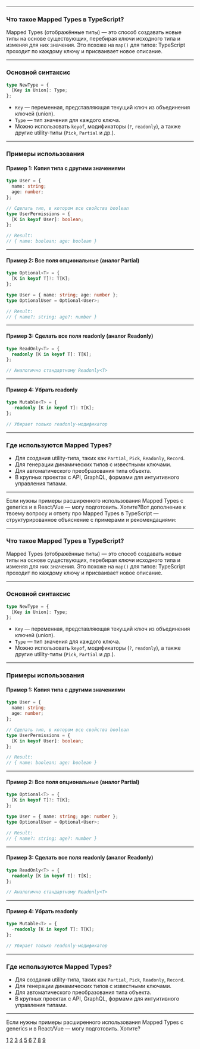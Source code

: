 
---

### Что такое Mapped Types в TypeScript?

Mapped Types (отображённые типы) — это способ создавать новые типы на основе существующих, перебирая ключи исходного типа и изменяя для них значения. Это похоже на `map()` для типов: TypeScript проходит по каждому ключу и присваивает новое описание.

---

### Основной синтаксис

```typescript
type NewType = {
  [Key in Union]: Type;
};
```

- `Key` — переменная, представляющая текущий ключ из объединения ключей (union).
- `Type` — тип значения для каждого ключа.
- Можно использовать `keyof`, модификаторы (`?`, `readonly`), а также другие utility-типы (`Pick`, `Partial` и др.).

---

### Примеры использования

#### Пример 1: Копия типа с другими значениями

```typescript
type User = {
  name: string;
  age: number;
};

// Сделать тип, в котором все свойства boolean
type UserPermissions = {
  [K in keyof User]: boolean;
};

// Result:
// { name: boolean; age: boolean }
```

---

#### Пример 2: Все поля опциональные (аналог Partial<T>)

```typescript
type Optional<T> = {
  [K in keyof T]?: T[K];
};

type User = { name: string; age: number };
type OptionalUser = Optional<User>;

// Result:
// { name?: string; age?: number }
```

---

#### Пример 3: Сделать все поля readonly (аналог Readonly<T>)

```typescript
type ReadOnly<T> = {
  readonly [K in keyof T]: T[K];
};

// Аналогично стандартному Readonly<T>
```

---

#### Пример 4: Убрать readonly

```typescript
type Mutable<T> = {
  -readonly [K in keyof T]: T[K];
};

// Убирает только readonly-модификатор
```

---

### Где используются Mapped Types?

- Для создания utility-типа, таких как `Partial`, `Pick`, `Readonly`, `Record`.
- Для генерации динамических типов с известными ключами.
- Для автоматического преобразования типа объекта.
- В крупных проектах с API, GraphQL, формами для интуитивного управления типами.

---

Если нужны примеры расширенного использования Mapped Types с generics и в React/Vue — могу подготовить. Хотите?Вот дополнение к твоему вопросу и ответу про Mapped Types в TypeScript — структурированное объяснение с примерами и рекомендациями:

---

### Что такое Mapped Types в TypeScript?

Mapped Types (отображённые типы) — это способ создавать новые типы на основе существующих, перебирая ключи исходного типа и изменяя для них значения. Это похоже на `map()` для типов: TypeScript проходит по каждому ключу и присваивает новое описание.

---

### Основной синтаксис

```typescript
type NewType = {
  [Key in Union]: Type;
};
```

- `Key` — переменная, представляющая текущий ключ из объединения ключей (union).
- `Type` — тип значения для каждого ключа.
- Можно использовать `keyof`, модификаторы (`?`, `readonly`), а также другие utility-типы (`Pick`, `Partial` и др.).

---

### Примеры использования

#### Пример 1: Копия типа с другими значениями

```typescript
type User = {
  name: string;
  age: number;
};

// Сделать тип, в котором все свойства boolean
type UserPermissions = {
  [K in keyof User]: boolean;
};

// Result:
// { name: boolean; age: boolean }
```

---

#### Пример 2: Все поля опциональные (аналог Partial<T>)

```typescript
type Optional<T> = {
  [K in keyof T]?: T[K];
};

type User = { name: string; age: number };
type OptionalUser = Optional<User>;

// Result:
// { name?: string; age?: number }
```

---

#### Пример 3: Сделать все поля readonly (аналог Readonly<T>)

```typescript
type ReadOnly<T> = {
  readonly [K in keyof T]: T[K];
};

// Аналогично стандартному Readonly<T>
```

---

#### Пример 4: Убрать readonly

```typescript
type Mutable<T> = {
  -readonly [K in keyof T]: T[K];
};

// Убирает только readonly-модификатор
```

---

### Где используются Mapped Types?

- Для создания utility-типа, таких как `Partial`, `Pick`, `Readonly`, `Record`.
- Для генерации динамических типов с известными ключами.
- Для автоматического преобразования типа объекта.
- В крупных проектах с API, GraphQL, формами для интуитивного управления типами.

---

Если нужны примеры расширенного использования Mapped Types с generics и в React/Vue — могу подготовить. Хотите?

[1](https://www.hackfrontend.com/docs/typescript/mapped-types)
[2](https://habr.com/ru/companies/timeweb/articles/682748/)
[3](https://code-basics.com/ru/languages/typescript/lessons/mapped-types)
[4](https://www.youtube.com/watch?v=y1bp3hdHLpE)
[5](https://scriptdev.ru/guide/042/)
[6](https://zerotomastery.io/blog/typescript-mapped-types/)
[7](https://www.typescriptlang.org/docs/handbook/2/mapped-types.html)
[8](https://qna.habr.com/q/1292882)
[9](https://www.youtube.com/watch?v=pHTtgDuPWYg)
